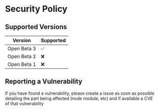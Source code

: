 # Security Policy

## Supported Versions

| Version | Supported          |
| ------- | ------------------ |
| Open Beta 3   | :white_check_mark: |
| Open Beta 2   | :x:                |
| Open Beta 1   | :x:                |

## Reporting a Vulnerability

If you have found a vulnerability, please create a issue as soon as possible detailing the part being affected (node module, etc) and if available a CVE of that vulnerability
